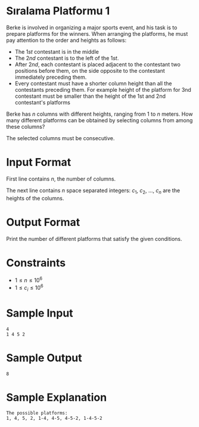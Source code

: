 # Sıralama Platformu 1

Berke is involved in organizing a major sports event, and his task is to prepare platforms for the winners. When arranging the platforms, he must pay attention to the order and heights as follows:
- The $1st$ contestant is in the middle
- The $2nd$ contestant is to the left of the $1st$.
- After $2nd$, each contestant is placed adjacent to the contestant two positions before them, on the side opposite to the contestant immediately preceding them.
- Every contestant must have a shorter column height than all the contestants preceding them. For example height of the platform for 3nd contestant must be smaller than the height of the 1st and 2nd contestant's platforms

Berke has $n$ columns with different heights, ranging from $1$ to $n$ meters. How many different platforms can be obtained by selecting columns from among these columns?

The selected columns must be consecutive.

# Input Format

First line contains $n$, the number of columns.

The next line contains $n$ space separated integers: $c_{1}$, $c_{2}$, ..., $c_{n}$ are the heights of the columns.


# Output Format

Print the number of different platforms that satisfy the given conditions.

# Constraints

- $1 \leq n \leq 10^6$
- $1 \leq c_i \leq 10^6$

# Sample Input
```
4
1 4 5 2
```

# Sample Output
```
8
```

# Sample Explanation
```
The possible platforms:
1, 4, 5, 2, 1-4, 4-5, 4-5-2, 1-4-5-2
```